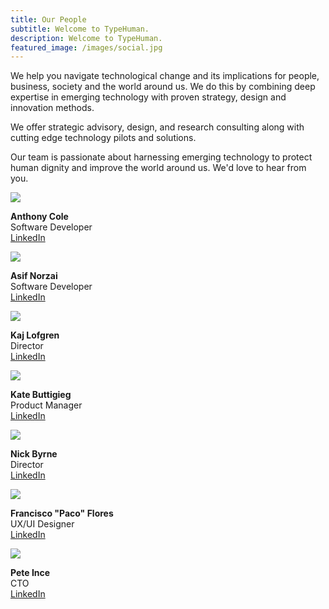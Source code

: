 ```yaml
---
title: Our People
subtitle: Welcome to TypeHuman.
description: Welcome to TypeHuman.
featured_image: /images/social.jpg
---
```


We help you navigate technological change and its implications for people, business, society and the world around us. We do this by combining deep expertise in emerging technology with proven strategy, design and innovation methods.

We offer strategic advisory, design, and research consulting along with cutting edge technology pilots and solutions.

Our team is passionate about harnessing emerging technology to protect human dignity and improve the world around us. We'd love to hear from you.

<div class="gallery-about">
	<div class="gallery-about__item">
		<div class="gallery-about__image">
			<img src="/images/team/anthony.jpg" />
		</div>
		<div class="gallery-about__inner">
			<p><strong>Anthony Cole</strong><br />
			Software Developer<br />
			<a href="https://www.linkedin.com/in/anthonyccole/">LinkedIn</a></p>
		</div>
	</div>
	<div class="gallery-about__item">
		<div class="gallery-about__image">
			<img src="/images/team/asif.jpg" />
		</div>
		<div class="gallery-about__inner">
			<p><strong>Asif Norzai</strong><br />
			Software Developer<br />
			<a href="https://www.linkedin.com/in/asifnorzai/">LinkedIn</a></p>
		</div>
	</div>
	<div class="gallery-about__item">
		<div class="gallery-about__image">
			<img src="/images/team/kaj.jpg">
		</div>
		<div class="gallery-about__inner">
			<p><strong>Kaj Lofgren</strong><br />
			Director<br />
			<a href="https://www.linkedin.com/in/kaj-lofgren-0b787726/">LinkedIn</a></p>
		</div>
	</div>
	<div class="gallery-about__item">
		<div class="gallery-about__image">
			<img src="/images/team/kate.jpg" />
		</div>
		<div class="gallery-about__inner">
			<p><strong>Kate Buttigieg</strong><br />
			Product Manager<br />
			<a href="https://www.linkedin.com/in/kate-buttigieg-6323a890/">LinkedIn</a></p>
		</div>
	</div>
	<div class="gallery-about__item">
		<div class="gallery-about__image">
			<img src="/images/team/nick.jpg">
		</div>
		<div class="gallery-about__inner">
			<p><strong>Nick Byrne</strong><br />
			Director<br />
			<a href="https://www.linkedin.com/in/nbyrne/">LinkedIn</a></p>
		</div>
	</div>
	<div class="gallery-about__item">
		<div class="gallery-about__image">
			<img src="/images/team/paco.jpg">
		</div>
		<div class="gallery-about__inner">
			<p><strong>Francisco "Paco" Flores</strong><br />
			UX/UI Designer<br />
			<a href="https://www.linkedin.com/in/franciscofloresc/">LinkedIn</a></p>
		</div>
	</div>
	<div class="gallery-about__item">
		<div class="gallery-about__image">
			<img src="/images/team/pete.jpg">
		</div>
		<div class="gallery-about__inner">
			<p><strong>Pete Ince</strong><br />
			CTO<br />
			<a href="https://www.linkedin.com/in/peterince/">LinkedIn</a></p>
		</div>
	</div>
</div>